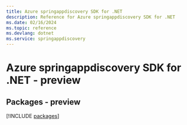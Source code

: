 ```yaml
---
title: Azure springappdiscovery SDK for .NET
description: Reference for Azure springappdiscovery SDK for .NET
ms.date: 02/16/2024
ms.topic: reference
ms.devlang: dotnet
ms.service: springappdiscovery
---
```

# Azure springappdiscovery SDK for .NET - preview
## Packages - preview
[!INCLUDE [packages](springappdiscovery-index.md)]